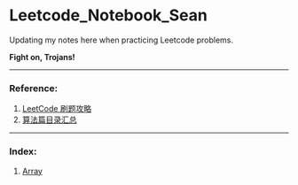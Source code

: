 # Leetcode_Notebook_Sean
Updating my notes here when practicing Leetcode problems.

**Fight on, Trojans!**

-----

### Reference:
1. [LeetCode 刷题攻略](https://github.com/youngyangyang04/leetcode-master)
2. [算法篇目录汇总](https://darktiantian.github.io/%E7%AE%97%E6%B3%95%E7%AF%87%E7%9B%AE%E5%BD%95%E6%B1%87%E6%80%BB/)

----
### Index:
1. [Array](https://github.com/SeanXiaoby/Leetcode_Notebook_Sean/tree/main/Array)
